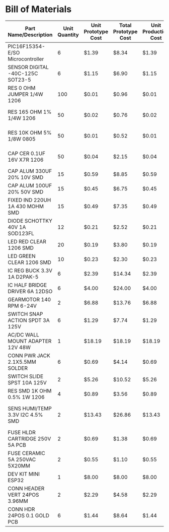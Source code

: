 # Bill of Materials

| Part Name/Description            | Unit Quantity | Unit Prototype Cost | Total Prototype Cost | Unit Production Cost | Total Production Cost | Manufacturer | Manufacturer Part # | Vendor Link | Datasheet Link | Supplier | Supplier Part # | \# Ordered | Date Ordered | \# Received | Surplus | Schematic Reference Designators |
|----------------------------------|---------------|---------------------|----------------------|----------------------|-----------------------|-----------------------------|---------------------|-----------------|-------------------|----------|-----------------------------|-----------|--------------|------------|---------|---------------------------------|
| PIC16F15354-E/SO Microcontroller | 6 | $1.39 | $8.34 | $1.39 | $8.34 | Microchip Technology | PIC16F15354-E/SO | [Link to product](https://www.digikey.com/en/products/detail/microchip-technology/PIC16F15354-E-SO/6244547) | [Link to datasheet](https://ww1.microchip.com/downloads/en/DeviceDoc/40001835A.pdf) | Digikey | PIC16F15354-E/SO-ND | 6 | 2/18/2024 | 6 | 0 | U3 |
| SENSOR DIGITAL -40C-125C SOT23-5 | 6 | $1.15 | $6.90 | $1.15 | $6.90 | Microchip Technology | TC74A4-3.3VCTTR | [Link to product](https://www.digikey.com/en/products/detail/microchip-technology/TC74A4-3-3VCTTR/443268) | [Link to datasheet](https://ww1.microchip.com/downloads/en/DeviceDoc/21462D.pdf) | Digikey | TC74A4-3.3VCTDKR-ND | 6 | 2/18/2024 | 6 | 0 | U11 |
| RES 0 OHM JUMPER 1/4W 1206       | 100 | $0.01 | $0.96 | $0.01 | $0.96 | Stackpole Electronics Inc | RMCF1206ZT0R00 | [Link to product](https://www.digikey.com/en/products/detail/stackpole-electronics-inc/RMCF1206ZT0R00/1756906) | [Link to datasheet](https://www.seielect.com/catalog/sei-rmcf_rmcp.pdf) | Digikey | RMCF1206ZT0R00CT-ND | 100 | 2/18/2024 | 100 | 0 | R34,R48-R56 |
| RES 165 OHM 1% 1/4W 1206         | 50 | $0.02 | $0.76 | $0.02 | $0.76 | Stackpole Electronics Inc | RMCF1206FT165R | [Link to product](https://www.digikey.com/en/products/detail/stackpole-electronics-inc/RMCF1206FT165R/1758986) | [Link to datasheet](https://www.seielect.com/catalog/sei-rmcf_rmcp.pdf) | Digikey | 738-RMCF1206FT165RCT-ND | 50 | 2/18/2024 | 50 | 0 | R1,R3,R44,R43,R45 |
| RES 10K OHM 5% 1/8W 0805         | 50 | $0.01 | $0.52 | $0.01 | $0.52 | Stackpole Electronics Inc | RMCF0805JT10K0 | [Link to product](https://www.digikey.com/en/products/detail/stackpole-electronics-inc/RMCF0805JT10K0/1757762) | [Link to datasheet](https://www.seielect.com/catalog/sei-rmcf_rmcp.pdf) | Digikey | RMCF0805JT10K0DKR-ND | 50 | 2/18/2024 | 50 | 0 | R10,R11,R12,R15,R16,R17,R22,R27,R28,R37-R42,R46,R57 |
| CAP CER 0.1UF 16V X7R 1206       | 50 | $0.04 | $2.15 | $0.04 | $2.15 | KEMET | C1206C104K4RAC7800 | [Link to product](https://www.digikey.com/en/products/detail/kemet/C1206C104K4RAC7800/2215078) | [Link to datasheet](https://connect.kemet.com:7667/gateway/IntelliData-ComponentDocumentation/1.0/download/datasheet/C1206C104K4RACTU) | Digikey | 399-C1206C104K4RAC7800CT-ND | 50 | 2/18/2024 | 50 | 0 | C3-C7,C17-C21,C25-C27,C29 |
| CAP ALUM 330UF 20% 10V SMD       | 15 | $0.59 | $8.85 | $0.59 | $8.85 | Rubycon | 10SKV330M8X10.5 | [Link to product](https://www.digikey.com/en/products/detail/rubycon/10SKV330M8X10-5/3568723) | [Link to datasheet](https://www.rubycon.co.jp/wp-content/uploads/catalog-aluminum/SKV.pdf) | Digikey | 1189-3065-1-ND | 15 | 2/18/2024 | 15 | 0 | C1 |
| CAP ALUM 100UF 20% 50V SMD       | 15 | $0.45 | $6.75 | $0.45 | $6.75 | Nichicon | UWT1H101MNL1GS | [Link to product](https://www.digikey.com/en/products/detail/nichicon/UWT1H101MNL1GS/589967) | [Link to datasheet](https://www.nichicon.co.jp/english/series_items/catalog_pdf/e-uwt.pdf) | Digikey | 493-2226-1-ND | 15 | 2/18/2024 | 15 | 0 | C2 |
| FIXED IND 220UH 1A 430 MOHM SMD  | 15 | $0.49 | $7.35 | $0.49 | $7.35 | Murata Power Solutions Inc. | 48221SC | [Link to product](https://www.digikey.com/en/products/detail/murata-power-solutions-inc/48221SC/5798465) | [Link to datasheet](https://search.murata.co.jp/Ceramy/image/img/P02A/kmp_4800s.pdf) | Digikey | 811-3602-1-ND | 15 | 2/18/2024 | 15 | 0 | L1 |
| DIODE SCHOTTKY 40V 1A SOD123FL   | 12 | $0.21 | $2.52 | $0.21 | $2.52 | SMC Diode Solutions | DSS14U | [Link to product](https://www.digikey.com/en/products/detail/smc-diode-solutions/DSS14U/8341859) | [Link to datasheet](https://www.smc-diodes.com/propdf/DSS12U%20THRU%20DSS125U%20N1873%20REV.A.pdf) | Digikey | 1655-DSS14UCT-ND | 12 | 2/18/2024 | 12 | 0 | D1 |
| LED RED CLEAR 1206 SMD           | 20 | $0.19 | $3.80 | $0.19 | $3.80 | Lite-On Inc. | LTST-C150KRKT | [Link to product](https://www.digikey.com/en/products/detail/liteon/LTST-C150KRKT/386761) | [Link to datasheet](https://optoelectronics.liteon.com/upload/download/DS-22-99-0149/LTST-C150KRKT.pdf) | Digikey | 160-1405-1-ND | 20 | 2/18/2024 | 20 | 0 | D3,D4 |
| LED GREEN CLEAR 1206 SMD         | 10 | $0.23 | $2.30 | $0.23 | $2.30 | Würth Elektronik | 150120VS75000 | [Link to product](https://www.digikey.com/en/products/detail/w%C3%BCrth-elektronik/150120VS75000/4489945) | [Link to datasheet](https://www.we-online.com/components/products/datasheet/150120VS75000.pdf) | Digikey | 732-4993-1-ND | 10 | 3/28/2024 | 10 | 0 | D2,D5,D6,D7 |
| IC REG BUCK 3.3V 1A D2PAK-5      | 6 | $2.39 | $14.34 | $2.39 | $14.34 | ON Semi | LM2575D2T-3.3R4G | [Link to product](https://www.digikey.com/en/products/detail/onsemi/LM2575D2T-3-3R4G/1476688) | [Link to datasheet](https://www.onsemi.com/pdf/datasheet/lm2575-d.pdf) | Digikey | LM2575D2T-3.3R4GOSCT-ND | 6 | 2/18/2024 | 6 | 0 | U1 |
| IC HALF BRIDGE DRIVER 6A 12DSO   | 6 | $4.00 | $24.00 | $4.00 | $24.00 | Infineon Technologies | IFX9201SGAUMA1 | [Link to product](https://www.digikey.com/en/products/detail/infineon-technologies/IFX9201SGAUMA1/5415542?s=N4IgTCBcDaIJIDEAaBOMAGAjAZQOIEEBVAWX0xAF0BfIA) | [Link to datasheet](https://www.infineon.com/dgdl/Infineon-IFX9201SG-DS-v01_01-EN.pdf?fileId=5546d4624cb7f111014d2e8916795dea&ack=t) | Digikey | IFX9201SGAUMA1CT-ND | 6 | 2/18/2024 | 6 | 0 | U9 |
| GEARMOTOR 140 RPM 6-24V          | 2 | $6.88 | $13.76 | $6.88 | $13.76 | Sparkfun Electronics | ROB-15277 | [Link to product](https://www.digikey.com/en/products/detail/sparkfun-electronics/ROB-15277/9995750?utm_adgroup=&utm_source=google&utm_medium=cpc&utm_campaign=PMax%20Shopping_Product_Low%20ROAS%20Categories&utm_term=&utm_content=&utm_id=go_cmp-20243063506_adg-_ad-__dev-c_ext-_prd-9995750_sig-Cj0KCQiAn-2tBhDVARIsAGmStVn0aLLrOajCokSVooebAtZfFiqp6hXmaeF541WWscFTTx7_etZF8_AaAtFwEALw_wcB&gad_source=1&gclid=Cj0KCQiAn-2tBhDVARIsAGmStVn0aLLrOajCokSVooebAtZfFiqp6hXmaeF541WWscFTTx7_etZF8_AaAtFwEALw_wcB) | [Link to datasheet](https://cdn.sparkfun.com/assets/6/9/d/c/c/rmspec.pdf) | Digikey | 1568-ROB-15277-ND | 2 | 2/18/2024 | 2 | 0 | U10 |
| SWITCH SNAP ACTION SPDT 3A 125V  | 6 | $1.29 | $7.74 | $1.29 | $7.74 | E-Switch | SS0750303F050P1A | [Link to product](https://www.digikey.com/en/products/detail/e-switch/SS0750303F050P1A/2639081) | [Link to datasheet](https://sten-eswitch-13110800-production.s3.amazonaws.com/system/asset/product_line/data_sheet/125/SS.pdf) | Digikey | EG4927-ND | 6 | 2/18/2024 | 6 | 0 | SW2,SW3 |
| AC/DC WALL MOUNT ADAPTER 12V 48W | 1 | $18.19 | $18.19 | $18.19 | $18.19 | Tri-Mag, LLC | L6R48-120 | [Link to product](https://www.digikey.com/en/products/detail/tri-mag-llc/L6R48-120/7682648) | [Link to datasheet](https://www.tri-mag.com/wp-content/uploads/L6R48_L6R60_datasheet_m9.pdf) | Digikey | 364-1285-ND | 1 | 2/18/2024 | 1 | 0 | J4 |
| CONN PWR JACK 2.1X5.5MM SOLDER   | 6 | $0.69 | $4.14 | $0.69 | $4.14 | CUI Devices | PJ-009A | [Link to product](https://www.digikey.com/en/products/detail/cui-devices/PJ-009A/481342) | [Link to datasheet](https://www.cuidevices.com/product/resource/pj-009a.pdf) | Digikey | CP-009A-ND | 6 | 2/18/2024 | 6 | 0 | J4 |
| SWITCH SLIDE SPST 10A 125V       | 2 | $5.26 | $10.52 | $5.26 | $10.52 | C&K | V70102SS05Q | [Link to product](https://www.digikey.com/en/products/detail/c-k/V70102SS05Q/2055215) | [Link to datasheet](https://www.ckswitches.com/media/1427/v.pdf) | Digikey | CKN9937-ND | 2 | 3/28/2024 | 2 | 0 | SW1 |
| RES SMD 1K OHM 0.5% 1W 1206      | 4 | $0.89 | $3.56 | $0.89 | $3.56 | Susumu | HRG3216P-1001-D-T1 | [Link to product](https://www.digikey.com/en/products/detail/susumu/HRG3216P-1001-D-T1/5762468) | [Link to datasheet](https://www.susumu.co.jp/common/pdf/n_catalog_partition24_en.pdf) | Digikey | 408-1866-1-ND | 4 | 3/28/2024 | 4 | 0 | R29 |
| SENS HUMI/TEMP 3.3V I2C 4.5% SMD | 2 | $13.43 | $26.86 | $13.43 | $26.86 | Honeywell Sensing and Productivity Solutions | HIH6030-021-001 | [Link to product](https://www.digikey.com/en/products/detail/honeywell-sensing-and-productivity-solutions/HIH6030-021-001/4291625?s=N4IgTCBcDaICwA4AMBaArAdiXFBGFAcgCIgC6AvkA) | [Link to datasheet](https://prod-edam.honeywell.com/content/dam/honeywell-edam/sps/siot/en-us/products/sensors/humidity-with-temperature-sensors/honeywell-humidicon-hih6000-series/documents/sps-siot-hih6000-datasheet-009073-7-en-ciid-147070.pdf) | Digikey | 480-5704-1-ND | 2 | 3/28/2024 | 2 | 0 | U12 |
| FUSE HLDR CARTRIDGE 250V 5A PCB  | 2 | $0.69 | $1.38 | $0.69 | $1.38 | Keystone Electronics | 4628 | [Link to product](https://www.digikey.com/en/products/detail/keystone-electronics/4628/2137316?s=N4IgTCBcDaIGYFcDOBTABAFgGxgBwgF0BfIA) | [Link to datasheet](https://www.keyelco.com/userAssets/file/M65p44.pdf) | Digikey | 36-4628-ND | 2 | 3/28/2024 | 2 | 0 | F1 |
| FUSE CERAMIC 5A 250VAC 5X20MM    | 2 | $0.55 | $1.10 | $0.55 | $1.10 | Bel Fuse Inc. | 5HT 5-R | [Link to product](https://www.digikey.com/en/products/detail/bel-fuse-inc/5HT-5-R/1008986) | [Link to datasheet](https://www.belfuse.com/resources/datasheets/circuitprotection/ds-cp-5ht-5htp-series.pdf) | Digikey | 507-1214-ND | 2 | 3/28/2024 | 2 | 0 | F1 |
| DEV KIT MINI ESP32               | 1 | $8.00 | $8.00 | $8.00 | $8.00 | Espressif Systems | ESP32-DEVKITM-1 | [Link to product](https://www.digikey.com/en/products/detail/espressif-systems/ESP32-DEVKITM-1/13532113) | [Link to datasheet](https://www.espressif.com/sites/default/files/documentation/esp32_datasheet_en.pdf) | Digikey | 1965-ESP32-DEVKITM-1-ND | 1 | 3/28/2024 | 1 | 0 | U2 |
| CONN HEADER VERT 24POS 3.96MM    | 2 | $2.29 | $4.58 | $2.29 | $4.58 | Molex | 26481240 | [Link to product](https://www.digikey.com/en/products/detail/molex/0026481240/3159248) | [Link to datasheet](https://www.molex.com/en-us/products/part-detail/26481240?display=pdf) | Digikey | WM50002-24-ND | 2 | 3/28/2024 | 2 | 0 | J3 |
| CONN HDR 24POS 0.1 GOLD PCB      | 6 | $1.44 | $8.64 | $1.44 | $8.64 | Sullins Connector Solutions | PPPC241LFBN-RC | [Link to product](https://www.digikey.com/en/products/detail/sullins-connector-solutions/PPPC241LFBN-RC/810196) | [Link to datasheet](https://mm.digikey.com/Volume0/opasdata/d220001/medias/docus/937/Female_Headers.100_DS.pdf) | Digikey | S7057-ND | 6 | 3/28/2024 | 6 | 0 | J4,J9,J10,J11,SW2,SW3,U2,U10 |
